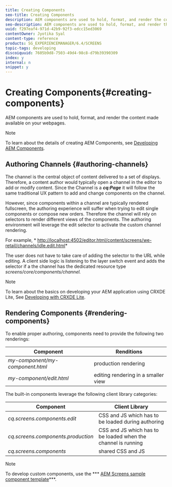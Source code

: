 ```yaml
---
title: Creating Components
seo-title: Creating Components
description: AEM components are used to hold, format, and render the content made available on your webpages. Follow this page to learn about authoring channels and rendering components.
seo-description: AEM components are used to hold, format, and render the content made available on your webpages. Follow this page to learn about authoring channels and rendering components.
uuid: f297eaf4-971d-42b9-92f3-edcc15ed3069
contentOwner: Jyotika Syal
content-type: reference
products: SG_EXPERIENCEMANAGER/6.4/SCREENS
topic-tags: developing
discoiquuid: 7605b9d8-7503-49d4-98c8-d79b39390309
index: y
internal: n
snippet: y
---
```


# Creating Components{#creating-components}

AEM components are used to hold, format, and render the content made available on your webpages.

>[!NOTE]
>
>To learn about the details of creating AEM Components, see [Developing AEM Components](../../sites/developing/using/components-basics.md).

## Authoring Channels {#authoring-channels}

The channel is the central object of content delivered to a set of displays. Therefore, a content author would typically open a channel in the editor to add or modify content. Since the Channel is a ***cq:Page*** it will follow the same traditional UX pattern to add and change components on the channel.

However, since components within a channel are typically rendered fullscreen, the authoring experience will suffer when trying to edit single components or compose new orders. Therefore the channel will rely on selectors to render different views of the components. The authoring environment will leverage the edit selector to activate the custom channel rendering.

For example, * [http://localhost:4502/editor.html/content/screens/we-retail/channels/idle.edit.html](http://localhost:4502/editor.html/content/screens/we-retail/channels/idle.edit.html)*

The user does not have to take care of adding the selector to the URL while editing. A client side logic is listening to the layer switch event and adds the selector if a the channel has the dedicated resource type *screens/core/components/channel.*

>[!NOTE]
>
>To learn about the basics on developing your AEM application using CRXDE Lite, See [Developing with CRXDE Lite](../../sites/developing/using/developing-with-crxde-lite.md).

## Rendering Components {#rendering-components}

To enable proper authoring, components need to provide the following two renderings:

| **Component** |**Renditions** |
|---|---|
| *my-component/my-component.html* |production rendering |
| *my-component/edit.html* |editing rendering in a smaller view |

The built-in components leverage the following client library categories:

| **Component** |**Client Library** |
|---|---|
| *cq.screens.components.edit* |CSS and JS which has to be loaded during authoring |
| *cq.screens.components.production* |CSS and JS which has to be loaded when the channel is running |
| *cq.screens.components* |shared CSS and JS |

>[!NOTE]
>
>To develop custom components, use the *** [AEM Screens sample component template](https://github.com/Adobe-Marketing-Cloud/aem-screens-component-template)***.

